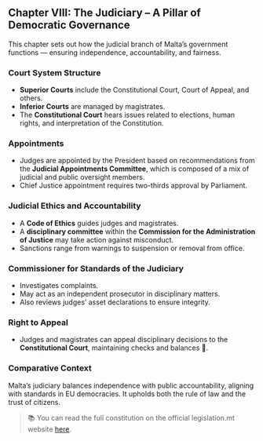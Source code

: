 ## Chapter VIII: The Judiciary – A Pillar of Democratic Governance

This chapter sets out how the judicial branch of Malta’s government functions — ensuring independence, accountability, and fairness.

### Court System Structure

- **Superior Courts** include the Constitutional Court, Court of Appeal, and others.
- **Inferior Courts** are managed by magistrates.
- The **Constitutional Court** hears issues related to elections, human rights, and interpretation of the Constitution.

### Appointments

- Judges are appointed by the President based on recommendations from the **Judicial Appointments Committee**, which is composed of a mix of judicial and public oversight members.
- Chief Justice appointment requires two-thirds approval by Parliament.

### Judicial Ethics and Accountability

- A **Code of Ethics** guides judges and magistrates.
- A **disciplinary committee** within the **Commission for the Administration of Justice** may take action against misconduct.
- Sanctions range from warnings to suspension or removal from office.

### Commissioner for Standards of the Judiciary

- Investigates complaints.
- May act as an independent prosecutor in disciplinary matters.
- Also reviews judges’ asset declarations to ensure integrity.

### Right to Appeal

- Judges and magistrates can appeal disciplinary decisions to the **Constitutional Court**, maintaining checks and balances 🧭.

### Comparative Context

Malta’s judiciary balances independence with public accountability, aligning with standards in EU democracies. It upholds both the rule of law and the trust of citizens.

> 📚 You can read the full constitution on the official legislation.mt website [here](https://legislation.mt/eli/const/eng).
